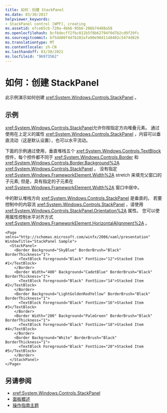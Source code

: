 ```yaml
---
title: 如何：创建 StackPanel
ms.date: 03/30/2017
helpviewer_keywords:
- StackPanel control [WPF], creating
ms.assetid: e7ce65cb-720a-4bb6-95b6-286b74488a58
ms.openlocfilehash: bcf6decff2fbc012b5f8b62794f0d7b2cd9f29fc
ms.sourcegitcommit: bf5dd80f4d7b202afa90e90d1148402c5474d826
ms.translationtype: MT
ms.contentlocale: zh-CN
ms.lasthandoff: 03/30/2021
ms.locfileid: "96973562"
---
```

# <a name="how-to-create-a-stackpanel"></a>如何：创建 StackPanel
此示例演示如何创建 <xref:System.Windows.Controls.StackPanel> 。  
  
## <a name="example"></a>示例  
 <xref:System.Windows.Controls.StackPanel>允许你按指定方向堆叠元素。 通过使用在上定义的属性 <xref:System.Windows.Controls.StackPanel> ，内容可以垂直流动（这是默认设置），也可以水平流动。  
  
 下面的示例通过使用，垂直堆栈五个 <xref:System.Windows.Controls.TextBlock> 控件，每个控件都不同于 <xref:System.Windows.Controls.Border> 和 <xref:System.Windows.Controls.Border.Background%2A> <xref:System.Windows.Controls.StackPanel> 。 没有指定 <xref:System.Windows.FrameworkElement.Width%2A> stretch 来填充父窗口的子元素; 但是，具有指定的子元素在 <xref:System.Windows.FrameworkElement.Width%2A> 窗口中居中。  
  
 中的默认堆栈方向 <xref:System.Windows.Controls.StackPanel> 是垂直的。 若要控制中的内容流 <xref:System.Windows.Controls.StackPanel> ，请使用 <xref:System.Windows.Controls.StackPanel.Orientation%2A> 属性。 您可以使用属性控制水平对齐方式 <xref:System.Windows.FrameworkElement.HorizontalAlignment%2A> 。  
  
```xaml  
<Page xmlns="http://schemas.microsoft.com/winfx/2006/xaml/presentation" WindowTitle="StackPanel Sample">  
  <StackPanel>  
    <Border Background="SkyBlue" BorderBrush="Black" BorderThickness="1">  
      <TextBlock Foreground="Black" FontSize="12">Stacked Item #1</TextBlock>  
    </Border>  
    <Border Width="400" Background="CadetBlue" BorderBrush="Black" BorderThickness="1">  
      <TextBlock Foreground="Black" FontSize="14">Stacked Item #2</TextBlock>  
    </Border>  
    <Border Background="LightGoldenRodYellow" BorderBrush="Black" BorderThickness="1">  
      <TextBlock Foreground="Black" FontSize="16">Stacked Item #3</TextBlock>  
    </Border>  
    <Border Width="200" Background="PaleGreen" BorderBrush="Black" BorderThickness="1">  
      <TextBlock Foreground="Black" FontSize="18">Stacked Item #4</TextBlock>  
    </Border>  
    <Border Background="White" BorderBrush="Black" BorderThickness="1">  
      <TextBlock Foreground="Black" FontSize="20">Stacked Item #5</TextBlock>  
    </Border>  
  </StackPanel>  
</Page>  
```  
  
## <a name="see-also"></a>另请参阅

- <xref:System.Windows.Controls.StackPanel>
- [面板概述](panels-overview.md)
- [操作指南主题](stackpanel-how-to-topics.md)
